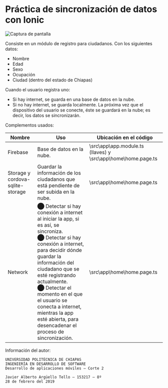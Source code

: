 # Práctica de sincronización de datos con Ionic

![Captura de pantalla](https://user-images.githubusercontent.com/32760027/53609854-6f499980-3b8e-11e9-9241-329447e531d3.jpg)

Consiste en un módulo de registro para ciudadanos. Con los siguientes datos:
* Nombre
* Edad
* Sexo
* Ocupación
* Ciudad (dentro del estado de Chiapas)

Cuando el usuario registra uno:
* Si hay internet, se guarda en una base de datos en la nube.
* Si no hay internet, se guarda localmente. La próxima vez que el dispositivo del usuario se conecte, éste se guardará en la nube; es decir, los datos se sincronizarán.

Complementos usados:

 Nombre  | Uso | Ubicación en el código 
 ------------- | ------------- | ------------- 
 Firebase | Base de datos en la nube. | \src\app\app.module.ts (llaves) y \src\app\home\home.page.ts 
 Storage y cordova-sqlite-storage | Guardar la información de los ciudadanos que está pendiente de ser subida en la nube. | \src\app\home\home.page.ts 
 Network | ⬤ Detectar si hay conexión a internet al iniciar la app, si es así, se sincroniza. <br/> ⬤ Detectar si hay conexión a internet, para decidir dónde guardar la información del ciudadano que se esté registrando actualmente. <br/> ⬤ Detectar el momento en el que el usuario se conecta a internet, mientras la app esté abierta, para desencadenar el proceso de sincronización. | \src\app\home\home.page.ts 

Información del autor:
```
UNIVERSIDAD POLITÉCNICA DE CHIAPAS
INGENIERÍA EN DESARROLLO DE SOFTWARE
Desarrollo de aplicaciones móviles – Corte 2

Javier Alberto Argüello Tello – 153217 – 8º
28 de febrero del 2019
```
